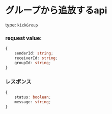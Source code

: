 # グループから追放するapi

type: `kickGroup`

### request value: 

```ts
{
    senderId: string;
    receiverId: string;
    groupId: string;
}
```

### レスポンス

```ts
{
    status: boolean;
    message: string;
}
```